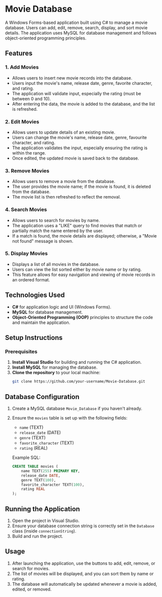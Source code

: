 # Movie Database

A Windows Forms-based application built using C# to manage a movie database. Users can add, edit, remove, search, display, and sort movie details. The application uses MySQL for database management and follows object-oriented programming principles.

## Features

### 1. Add Movies
- Allows users to insert new movie records into the database.
- Users input the movie's name, release date, genre, favorite character, and rating.
- The application will validate input, especially the rating (must be between 0 and 10).
- After entering the data, the movie is added to the database, and the list is refreshed.

### 2. Edit Movies
- Allows users to update details of an existing movie.
- Users can change the movie's name, release date, genre, favourite character, and rating.
- The application validates the input, especially ensuring the rating is within the range.
- Once edited, the updated movie is saved back to the database.

### 3. Remove Movies
- Allows users to remove a movie from the database.
- The user provides the movie name; if the movie is found, it is deleted from the database.
- The movie list is then refreshed to reflect the removal.

### 4. Search Movies
- Allows users to search for movies by name.
- The application uses a "LIKE" query to find movies that match or partially match the name entered by the user.
- If a match is found, the movie details are displayed; otherwise, a "Movie not found" message is shown.

### 5. Display Movies
- Displays a list of all movies in the database.
- Users can view the list sorted either by movie name or by rating.
- This feature allows for easy navigation and viewing of movie records in an ordered format.

## Technologies Used
- **C#** for application logic and UI (Windows Forms).
- **MySQL** for database management.
- **Object-Oriented Programming (OOP)** principles to structure the code and maintain the application.

## Setup Instructions

### Prerequisites
1. **Install Visual Studio** for building and running the C# application.
2. **Install MySQL** for managing the database.
3. **Clone the repository** to your local machine:
   ```bash
   git clone https://github.com/your-username/Movie-Database.git

## Database Configuration

1. Create a MySQL database `Movie_Database` if you haven't already.
2. Ensure the `movies` table is set up with the following fields:

   - `name` (TEXT)
   - `release_date` (DATE)
   - `genre` (TEXT)
   - `favorite_character` (TEXT)
   - `rating` (REAL)

   Example SQL:

   ```sql
   CREATE TABLE movies (
       name TEXT(255) PRIMARY KEY,
       release_date DATE,
       genre TEXT(100),
       favorite_character TEXT(100),
       rating REAL
   );

## Running the Application

1. Open the project in Visual Studio.
2. Ensure your database connection string is correctly set in the `Database` class (inside `connectionString`).
3. Build and run the project.

## Usage

1. After launching the application, use the buttons to add, edit, remove, or search for movies.
2. The list of movies will be displayed, and you can sort them by name or rating.
3. The database will automatically be updated whenever a movie is added, edited, or removed.
